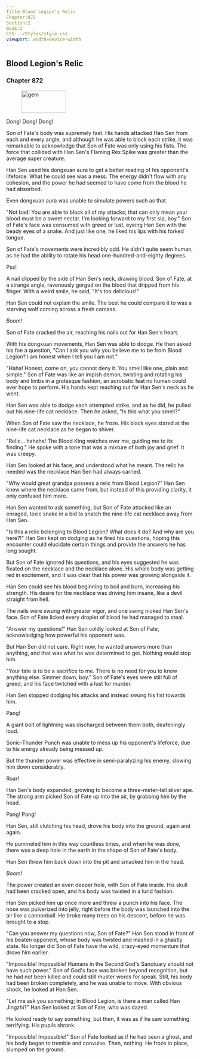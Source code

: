 ```yaml
---
Title:Blood Legion's Relic 
Chapter:872 
Section:2 
Book:2 
CSS:../Styles/style.css 
viewport: width=device-width
---
```

  
## Blood Legion's Relic
### Chapter 872
  
<figure>
	<img src="../Images/gem.gif" alt="gem" id="gem" width="120" height="60" />
</figure>
  

  
Dong! Dong! Dong!

Son of Fate's body was supremely fast. His hands attacked Han Sen from each and every angle, and although he was able to block each strike, it was remarkable to acknowledge that Son of Fate was only using his fists. The force that collided with Han Sen's Flaming Rex Spike was greater than the average super creature.

Han Sen used his dongxuan aura to get a better reading of his opponent's lifeforce. What he could see was a mess. The energy didn't flow with any cohesion, and the power he had seemed to have come from the blood he had absorbed.

Even dongxuan aura was unable to simulate powers such as that.

"Not bad! You are able to block all of my attacks; that can only mean your blood must be a sweet nectar. I'm looking forward to my first sip, boy." Son of Fate's face was consumed with greed or lust, eyeing Han Sen with the beady eyes of a snake. And just like one, he liked his lips with his forked tongue.

Son of Fate's movements were incredibly odd. He didn't quite seem human, as he had the ability to rotate his head one-hundred-and-eighty degrees.

Pss!

A nail clipped by the side of Han Sen's neck, drawing blood. Son of Fate, at a strange angle, ravenously gorged on the blood that dripped from his finger. With a weird smile, he said, "It's too delicious!"

Han Sen could not explain the smile. The best he could compare it to was a starving wolf coming across a fresh carcass.

*Boom!*

Son of Fate cracked the air, reaching his nails out for Han Sen's heart.

With his dongxuan movements, Han Sen was able to dodge. He then asked his foe a question, "Can I ask you why you believe me to be from Blood Legion? I am honest when I tell you I am not."

"Haha! Honest, come on, you cannot deny it. You smell like one, plain and simple." Son of Fate was like an impish demon, twisting and rotating his body and limbs in a grotesque fashion, an acrobatic feat no human could ever hope to perform. His hands kept reaching out for Han Sen's neck as he went.

Han Sen was able to dodge each attempted strike, and as he did, he pulled out his nine-life cat necklace. Then he asked, "Is this what you smell?"

When Son of Fate saw the necklace, he froze. His black eyes stared at the nine-life cat necklace as he began to shiver.

"Relic... hahaha! The Blood King watches over me, guiding me to its finding." He spoke with a tone that was a mixture of both joy and grief. It was creepy.

Han Sen looked at his face, and understood what he meant. The relic he needed was the necklace Han Sen had always carried.

"Why would great grandpa possess a relic from Blood Legion?" Han Sen knew where the necklace came from, but instead of this providing clarity, it only confused him more.

Han Sen wanted to ask something, but Son of Fate attacked like an enraged, toxic snake in a bid to snatch the nine-life cat necklace away from Han Sen.

"Is this a relic belonging to Blood Legion? What does it do? And why are you here?!" Han Sen kept on dodging as he fired his questions, hoping this encounter could elucidate certain things and provide the answers he has long sought.

But Son of Fate ignored his questions, and his eyes suggested he was fixated on the necklace and the necklace alone. His whole body was getting red in excitement, and it was clear that his power was growing alongside it.

Han Sen could see his blood beginning to boil and burn, increasing his strength. His desire for the necklace was driving him insane, like a devil straight from hell.

The nails were swung with greater vigor, and one swing nicked Han Sen's face. Son of Fate licked every droplet of blood he had managed to steal.

"Answer my questions!" Han Sen coldly looked at Son of Fate, acknowledging how powerful his opponent was.

But Han Sen did not care. Right now, he wanted answers more than anything, and that was what he was determined to get. Nothing would stop him.

"Your fate is to be a sacrifice to me. There is no need for you to know anything else. Simmer down, boy." Son of Fate's eyes were still full of greed, and his face twitched with a lust for murder.

Han Sen stopped dodging his attacks and instead swung his fist towards him.

Pang!

A giant bolt of lightning was discharged between them both, deafeningly loud.

Sonic-Thunder Punch was unable to mess up his opponent's lifeforce, due to his energy already being messed up.

But the thunder power was effective in semi-paralyzing his enemy, slowing him down considerably.

Roar!

Han Sen's body expanded, growing to become a three-meter-tall silver ape. The strong arm picked Son of Fate up into the air, by grabbing him by the head.

Pang! Pang!

Han Sen, still clutching his head, drove his body into the ground, again and again.

He pummeled him in this way countless times, and when he was done, there was a deep hole in the earth in the shape of Son of Fate's body.

Han Sen threw him back down into the pit and smacked him in the head.

*Boom!*

The power created an even deeper hole, with Son of Fate inside. His skull had been cracked open, and his body was twisted in a lurid fashion.

Han Sen picked him up once more and threw a punch into his face. The nose was pulverized into jelly, right before the body was launched into the air like a cannonball. He broke many trees on his descent, before he was brought to a stop.

"Can you answer my questions now, Son of Fate?" Han Sen stood in front of his beaten opponent, whose body was twisted and mashed in a ghastly state. No longer did Son of Fate have the wild, crazy-eyed momentum that drove him earlier.

"Impossible! Impossible! Humans in the Second God's Sanctuary should not have such power." Son of God's face was broken beyond recognition, but he had not been killed and could still muster words for speak. Still, his body had been broken completely, and he was unable to move. With obvious shock, he looked at Han Sen.

"Let me ask you something; in Blood Legion, is there a man called Han Jingzhi?" Han Sen looked at Son of Fate, who was dazed.

He looked ready to say something, but then, it was as if he saw something terrifying. His pupils shrank.

"Impossible! Impossible!" Son of Fate looked as if he had seen a ghost, and his body began to tremble and convulse. Then, nothing. He froze in place, slumped on the ground.